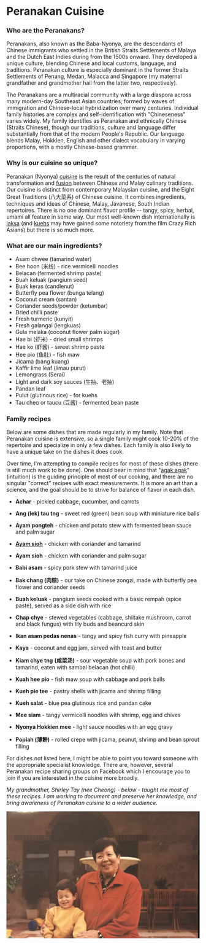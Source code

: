 # Peranakan Cuisine

### Who are the Peranakans?

Peranakans, also known as the Baba-Nyonya, are the descendants of Chinese immigrants who settled in the British Straits Settlements of Malaya and the Dutch East Indies during from the 1500s onward. They developed a unique culture, blending Chinese and local customs, language, and traditions. Peranakan culture is especially dominant in the former Straits Settlements of Penang, Medan, Malacca and Singapore (my maternal grandfather and grandmother hail from the latter two, respectively).

The Peranakans are a multiracial community with a large diaspora across many modern-day Southeast Asian countries, formed by waves of immigration and Chinese-local hybridization over many centuries. Individual family histories are complex and self-identification with "Chineseness" varies widely. My family identifies as Peranakan and ethnically Chinese (Straits Chinese), though our traditions, culture and language differ substantially from that of the modern People's Republic. Our language blends Malay, Hokkien, English and other dialect vocabulary in varying proportions, with a mostly Chinese-based grammar.

### Why is our cuisine so unique?

Peranakan (Nyonya) [cuisine](https://www.cnn.com/travel/article/peranakan-nyonya-food-intl-hnk/index.html) is the result of the centuries of natural transformation and [fusion]() between Chinese and Malay culinary traditions. Our cuisine is distinct from contemporary Malaysian cuisine, and the Eight Great Traditions (八大菜系) of Chinese cuisine. It combines ingredients, techniques and ideas of Chinese, Malay, Javanese, South Indian repertoires. There is no one dominant flavor profile -- tangy, spicy, herbal, umami all feature in some way. Our most well-known dish internationally is [laksa](https://www.scmp.com/magazines/style/travel-food/article/3021158/singapore-laksa-vs-nyonya-laksa-which-original-and-how) (and [kuehs](https://johorkaki.blogspot.com/2021/05/history-origins-of-different-types-of.html) may have gained some notoriety from the film Crazy Rich Asians) but there is so much more.

### What are our main ingredients?

* Asam chwee (tamarind water)
* Bee hoon (米线) - rice vermicelli noodles 
* Belacan (fermented shrimp paste)
* Buah keluak (pangium seed)
* Buak keras (candlenut)
* Butterfly pea flower (bunga telang)
* Coconut cream (santan)
* Coriander seeds/powder (ketumbar)
* Dried chilli paste
* Fresh turmeric (kunyit)
* Fresh galangal (lengkuas)
* Gula melaka (coconut flower palm sugar)
* Hae bi (虾米) - dried small shrimps
* Hae ko (虾酱) - sweet shrimp paste
* Hee pio (鱼肚) - fish maw
* Jicama (bang kuang) 
* Kaffir lime leaf (limau purut)
* Lemongrass (Serai)
* Light and dark soy sauces (生抽、老抽)
* Pandan leaf 
* Pulut (glutinous rice) - for kuehs
* Tau cheo or taucu (豆酱) - fermented bean paste

### Family recipes

Below are some dishes that are made regularly in my family. Note that Peranakan cuisine is extensive, so a single family might cook 10-20% of the repertoire and specialize in only a few dishes. Each family is also likely to have a unique take on the dishes it does cook. 

Over time, I'm attempting to compile recipes for most of these dishes (there is still much work to be done). One should bear in mind that "[agak agak](https://medium.com/inaclaypot/agak-agak-51c65d459a6e)" (intuition) is the guiding principle of most of our cooking, and there are no singular "correct" recipes with exact measurements. It is more an art than a science, and the goal should be to strive for balance of flavor in each dish. 

* **Achar** - pickled cabbage, cucumber, and carrots
* **Ang (lek) tau tng** - sweet red (green) bean soup with miniature rice balls
* **Ayam pongteh** - chicken and potato stew with fermented bean sauce and palm sugar

* **[Ayam sioh](recipes/ayam-sioh.md)** - chicken with coriander and tamarind

* **Ayam sioh** - chicken with coriander and palm sugar
* **Babi asam** - spicy pork stew with tamarind juice 
* **Bak chang (肉粽)** - our take on Chinese zongzi, made with butterfly pea flower and coriander seeds
* **Buah keluak** - pangium seeds cooked with a basic rempah (spice paste), served as a side dish with rice
* **Chap chye** - stewed vegetables (cabbage, shiitake mushroom, carrot and black fungus) with lily buds and beancurd skin
* **Ikan asam pedas nenas** - tangy and spicy fish curry with pineapple
* **Kaya** - coconut and egg jam, served with toast and butter

* **Kiam chye tng** **(咸菜汤)** - sour vegetable soup with pork bones and tamarind, eaten with sambal belacan (hot chilli)

* **Kuah hee pio** - fish maw soup with cabbage and pork balls 

* **Kueh pie tee** - pastry shells with jicama and shrimp filling
* **Kueh salat** - blue pea glutinous rice and pandan cake
* **Mee siam** - tangy vermicelli noodles with shrimp, egg and chives


* **Nyonya Hokkien mee** - light sauce noodles with an egg gravy
* **Popiah (薄餅)** - rolled crepe with jicama, peanut, shrimp and bean sprout filling

For dishes not listed here, I might be able to point you toward someone with the appropriate specialist knowledge. There are, however, several Peranakan recipe sharing groups on Facebook which I encourage you to join if you are interested in the cuisine more broadly.

*My grandmother, Shirley Tay (nee Cheong) - below - taught me most of these recipes. I am working to document and preserve her knowledge, and bring awareness of Peranakan cuisine to a wider audience.*

![mama](pages-assets/img/mama.jpeg)



